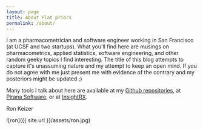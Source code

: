 ```yaml
---
layout: page
title: About Flat priors
permalink: /about/
---
```


I am a pharmacometrician and software engineer working in San Francisco (at UCSF and two startups). What you'll find here are musings on pharmacometrics, applied statistics, software engineering, and other random geeky topics I find interesting. The title of this blog attempts to capture it's unassuming nature and my attempt to keep an open mind. If you do not agree with me just present me with evidence of the contrary and my posteriors might be updated ;)

Many tools I talk about here are available at my [Github repositories](https://github.com/ronkeizer), at [Pirana Software](http://www.pirana-software.com), or at [InsightRX](http://www.insight-rx.com).

Ron Keizer

![ron]({{ site.url }}/assets/ron.jpg)
